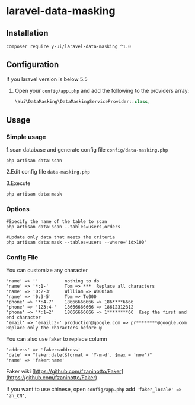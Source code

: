 # laravel-data-masking

## Installation

    composer require y-ui/laravel-data-masking ^1.0
    
## Configuration

If you laravel version is below 5.5
1. Open your `config/app.php` and add the following to the providers array:

    ```php
    \Yui\DataMasking\DataMaskingServiceProvider::class,
    ```
    
## Usage
### Simple usage

1.scan database and generate config file `config/data-masking.php`
```shell
php artisan data:scan
```

2.Edit config file `data-masking.php`

3.Execute
```shell
php artisan data:mask
```

### Options

    #Specify the name of the table to scan
    php artisan data:scan --tables=users,orders
    
    #Update only data that meets the criteria
    php artisan data:mask --tables=users --where='id>100'
    
    
### Config File
You can customize any character

    'name' => ''          nothing to do
    'name' => '*:1-'      Tom => ***  Replace all characters
    'name' => '0:2-3'     William => W000iam
    'name' => '0:3-5'     Tom => To000
    'phone' => '*:4-7'    18666666666 => 186****6666
    'phone' => '123:4-'   18666666666 => 18612312312
    'phone' => '*:1~2'    18666666666 => 1********66  Keep the first and end character
    'email' => 'email:3-' production@google.com => pr********@google.com  Replace only the characters before @
    
You can also use faker to replace column

    'address' => 'faker:address'
    'date' => "faker:date($format = 'Y-m-d', $max = 'now')"
    'name' => 'faker:name'
    
    
Faker wiki [https://github.com/fzaninotto/Faker](https://github.com/fzaninotto/Faker)
    
If you want to use chinese, open `config/app.php` add `'faker_locale' => 'zh_CN'`,
